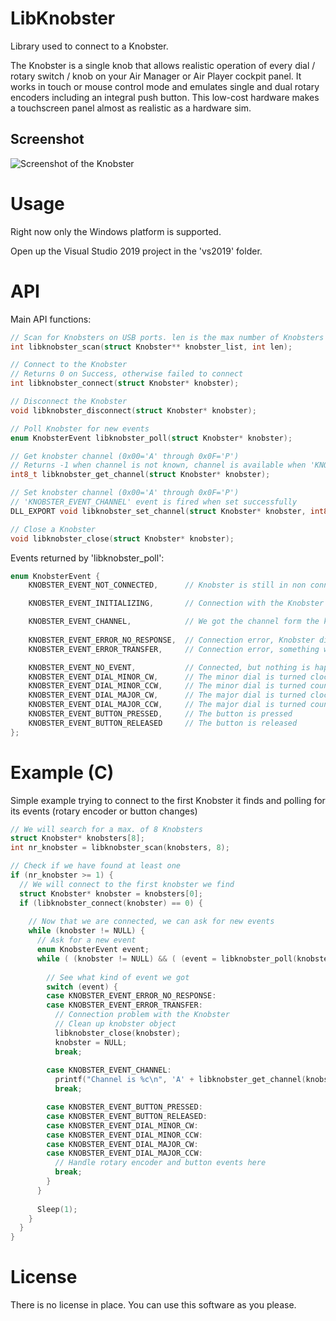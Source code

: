 LibKnobster
===========

Library used to connect to a Knobster.

The Knobster is a single knob that allows realistic operation of every dial / rotary switch / knob on your Air Manager or Air Player cockpit panel. It works in touch or mouse control mode and emulates single and dual rotary encoders including an integral push button. This low-cost hardware makes a touchscreen panel almost as realistic as a hardware sim.

## Screenshot

![Screenshot of the Knobster](/knobster.jpg?raw=true)

Usage
=====

Right now only the Windows platform is supported.

Open up the Visual Studio 2019 project in the 'vs2019' folder.

API
=====

Main API functions:
```C
// Scan for Knobsters on USB ports. len is the max number of Knobsters you want to search for.
int libknobster_scan(struct Knobster** knobster_list, int len);

// Connect to the Knobster
// Returns 0 on Success, otherwise failed to connect
int libknobster_connect(struct Knobster* knobster);

// Disconnect the Knobster
void libknobster_disconnect(struct Knobster* knobster);

// Poll Knobster for new events
enum KnobsterEvent libknobster_poll(struct Knobster* knobster);

// Get knobster channel (0x00='A' through 0x0F='P')
// Returns -1 when channel is not known, channel is available when 'KNOBSTER_EVENT_CONNECTED' event is fired
int8_t libknobster_get_channel(struct Knobster* knobster);

// Set knobster channel (0x00='A' through 0x0F='P')
// 'KNOBSTER_EVENT_CHANNEL' event is fired when set successfully
DLL_EXPORT void libknobster_set_channel(struct Knobster* knobster, int8_t channel);

// Close a Knobster
void libknobster_close(struct Knobster* knobster);
```

Events returned by 'libknobster_poll':
```C
enum KnobsterEvent {
	KNOBSTER_EVENT_NOT_CONNECTED,      // Knobster is still in non connected state. 'libknobster_connect' has not been called.	

	KNOBSTER_EVENT_INITIALIZING,       // Connection with the Knobster is being initialized

	KNOBSTER_EVENT_CHANNEL,            // We got the channel form the knobster
	
	KNOBSTER_EVENT_ERROR_NO_RESPONSE,  // Connection error, Knobster did not respond with correct internal message
	KNOBSTER_EVENT_ERROR_TRANSFER,     // Connection error, something went from with the USB communication

	KNOBSTER_EVENT_NO_EVENT,           // Connected, but nothing is happening with the knobster
	KNOBSTER_EVENT_DIAL_MINOR_CW,      // The minor dial is turned clockwise
	KNOBSTER_EVENT_DIAL_MINOR_CCW,     // The minor dial is turned counterclockwise
	KNOBSTER_EVENT_DIAL_MAJOR_CW,      // The major dial is turned clockwise
	KNOBSTER_EVENT_DIAL_MAJOR_CCW,     // The major dial is turned counterclockwise
	KNOBSTER_EVENT_BUTTON_PRESSED,     // The button is pressed
	KNOBSTER_EVENT_BUTTON_RELEASED     // The button is released
};
```

Example (C)
=======

Simple example trying to connect to the first Knobster it finds and polling for its events (rotary encoder or button changes)

```C
// We will search for a max. of 8 Knobsters
struct Knobster* knobsters[8];
int nr_knobster = libknobster_scan(knobsters, 8);

// Check if we have found at least one
if (nr_knobster >= 1) {
  // We will connect to the first knobster we find
  struct Knobster* knobster = knobsters[0];
  if (libknobster_connect(knobster) == 0) {
	
    // Now that we are connected, we can ask for new events
    while (knobster != NULL) {
      // Ask for a new event
      enum KnobsterEvent event;
      while ( (knobster != NULL) && ( (event = libknobster_poll(knobster)) != KNOBSTER_EVENT_NO_EVENT ) ) {
			
        // See what kind of event we got
        switch (event) {
        case KNOBSTER_EVENT_ERROR_NO_RESPONSE:
        case KNOBSTER_EVENT_ERROR_TRANSFER:
          // Connection problem with the Knobster
          // Clean up knobster object
          libknobster_close(knobster);
          knobster = NULL;
          break;
		  
        case KNOBSTER_EVENT_CHANNEL:
          printf("Channel is %c\n", 'A' + libknobster_get_channel(knobster));
          break;

        case KNOBSTER_EVENT_BUTTON_PRESSED:
        case KNOBSTER_EVENT_BUTTON_RELEASED:
        case KNOBSTER_EVENT_DIAL_MINOR_CW:
        case KNOBSTER_EVENT_DIAL_MINOR_CCW:
        case KNOBSTER_EVENT_DIAL_MAJOR_CW:
        case KNOBSTER_EVENT_DIAL_MAJOR_CCW:
          // Handle rotary encoder and button events here
          break;
        }
      }
	  
      Sleep(1);
    }
  }
}
```

License
=======

There is no license in place. You can use this software as you please.
